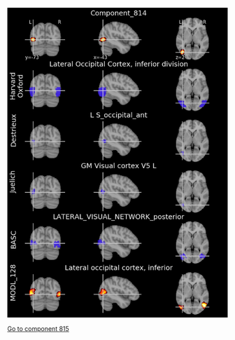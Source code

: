 


![814](preliminary/814.jpg "Component 814")

[Go to component 815](https://parietal-inria.github.io/MODL_atlas/1024/815 "Component 815")